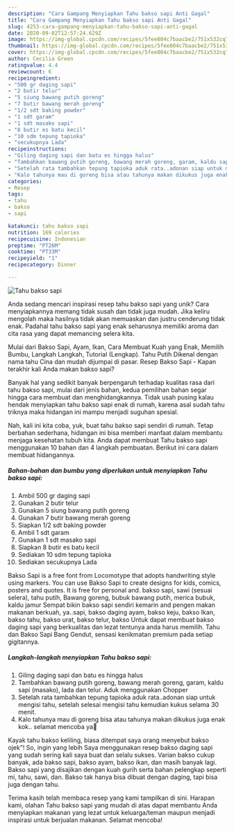 ```yaml
---
description: "Cara Gampang Menyiapkan Tahu bakso sapi Anti Gagal"
title: "Cara Gampang Menyiapkan Tahu bakso sapi Anti Gagal"
slug: 4253-cara-gampang-menyiapkan-tahu-bakso-sapi-anti-gagal
date: 2020-09-02T12:57:24.629Z
image: https://img-global.cpcdn.com/recipes/5fee804c7baacbe2/751x532cq70/tahu-bakso-sapi-foto-resep-utama.jpg
thumbnail: https://img-global.cpcdn.com/recipes/5fee804c7baacbe2/751x532cq70/tahu-bakso-sapi-foto-resep-utama.jpg
cover: https://img-global.cpcdn.com/recipes/5fee804c7baacbe2/751x532cq70/tahu-bakso-sapi-foto-resep-utama.jpg
author: Cecilia Green
ratingvalue: 4.4
reviewcount: 6
recipeingredient:
- "500 gr daging sapi"
- "2 butir telur"
- "5 siung bawang putih goreng"
- "7 butir bawang merah goreng"
- "1/2 sdt baking powder"
- "1 sdt garam"
- "1 sdt masako sapi"
- "8 butir es batu kecil"
- "10 sdm tepung tapioka"
- "secukupnya Lada"
recipeinstructions:
- "Giling daging sapi dan batu es hingga halus"
- "Tambahkan bawang putih goreng, bawang merah goreng, garam, kaldu sapi (masako), lada dan telur. Aduk menggunakan Chopper"
- "Setelah rata tambahkan tepung tapioka aduk rata..adonan siap untuk mengisi tahu, setelah selesai mengisi tahu kemudian kukus selama 30 menit."
- "Kalo tahunya mau di goreng bisa atau tahunya makan dikukus juga enak kok.. selamat mencoba ya🥰"
categories:
- Resep
tags:
- tahu
- bakso
- sapi

katakunci: tahu bakso sapi 
nutrition: 169 calories
recipecuisine: Indonesian
preptime: "PT26M"
cooktime: "PT33M"
recipeyield: "1"
recipecategory: Dinner

---
```



![Tahu bakso sapi](https://img-global.cpcdn.com/recipes/5fee804c7baacbe2/751x532cq70/tahu-bakso-sapi-foto-resep-utama.jpg)

Anda sedang mencari inspirasi resep tahu bakso sapi yang unik? Cara menyiapkannya memang tidak susah dan tidak juga mudah. Jika keliru mengolah maka hasilnya tidak akan memuaskan dan justru cenderung tidak enak. Padahal tahu bakso sapi yang enak seharusnya memiliki aroma dan cita rasa yang dapat memancing selera kita.

Mulai dari Bakso Sapi, Ayam, Ikan, Cara Membuat Kuah yang Enak, Memilih Bumbu, Langkah Langkah, Tutorial (Lengkap). Tahu Putih Dikenal dengan nama tahu Cina dan mudah dijumpai di pasar. Resep Bakso Sapi - Kapan terakhir kali Anda makan bakso sapi?

Banyak hal yang sedikit banyak berpengaruh terhadap kualitas rasa dari tahu bakso sapi, mulai dari jenis bahan, kedua pemilihan bahan segar hingga cara membuat dan menghidangkannya. Tidak usah pusing kalau hendak menyiapkan tahu bakso sapi enak di rumah, karena asal sudah tahu triknya maka hidangan ini mampu menjadi suguhan spesial.


Nah, kali ini kita coba, yuk, buat tahu bakso sapi sendiri di rumah. Tetap berbahan sederhana, hidangan ini bisa memberi manfaat dalam membantu menjaga kesehatan tubuh kita. Anda dapat membuat Tahu bakso sapi menggunakan 10 bahan dan 4 langkah pembuatan. Berikut ini cara dalam membuat hidangannya.

<!--inarticleads1-->

##### Bahan-bahan dan bumbu yang diperlukan untuk menyiapkan Tahu bakso sapi:

1. Ambil 500 gr daging sapi
1. Gunakan 2 butir telur
1. Gunakan 5 siung bawang putih goreng
1. Gunakan 7 butir bawang merah goreng
1. Siapkan 1/2 sdt baking powder
1. Ambil 1 sdt garam
1. Gunakan 1 sdt masako sapi
1. Siapkan 8 butir es batu kecil
1. Sediakan 10 sdm tepung tapioka
1. Sediakan secukupnya Lada


Bakso Sapi is a free font from Locomotype that adopts handwriting style using markers. You can use Bakso Sapi to create designs for kids, comics, posters and quotes. It is free for personal and. bakso sapi, sawi (sesuai selera), tahu putih, Bawang goreng, bubuk bawang putih, merica bubuk, kaldu jamur Sempat bikin bakso sapi sendiri kemarin and pengen makan makanan berkuah, ya..sapi, bakso daging ayam, bakso keju, bakso Ikan, bakso tahu, bakso urat, bakso telur, bakso Untuk dapat membuat bakso daging sapi yang berkualitas dan lezat tentunya anda harus memilih. Tahu dan Bakso Sapi Bang Gendut, sensasi kenikmatan premium pada setiap gigitannya. 

<!--inarticleads2-->

##### Langkah-langkah menyiapkan Tahu bakso sapi:

1. Giling daging sapi dan batu es hingga halus
1. Tambahkan bawang putih goreng, bawang merah goreng, garam, kaldu sapi (masako), lada dan telur. Aduk menggunakan Chopper
1. Setelah rata tambahkan tepung tapioka aduk rata..adonan siap untuk mengisi tahu, setelah selesai mengisi tahu kemudian kukus selama 30 menit.
1. Kalo tahunya mau di goreng bisa atau tahunya makan dikukus juga enak kok.. selamat mencoba ya🥰


Kayak tahu bakso keliling, biasa ditempat saya orang menyebut bakso ojek&#34;! So, ingin yang lebih Saya menggunakan resep bakso daging sapi yang sudah sering kali saya buat dan selalu sukses. Varian bakso cukup banyak, ada bakso sapi, bakso ayam, bakso ikan, dan masih banyak lagi. Bakso sapi yang disajikan dengan kuah gurih serta bahan pelengkap seperti mi, tahu, sawi, dan. Bakso tak hanya bisa dibuat dengan daging, tapi bisa juga dengan tahu. 

Terima kasih telah membaca resep yang kami tampilkan di sini. Harapan kami, olahan Tahu bakso sapi yang mudah di atas dapat membantu Anda menyiapkan makanan yang lezat untuk keluarga/teman maupun menjadi inspirasi untuk berjualan makanan. Selamat mencoba!
